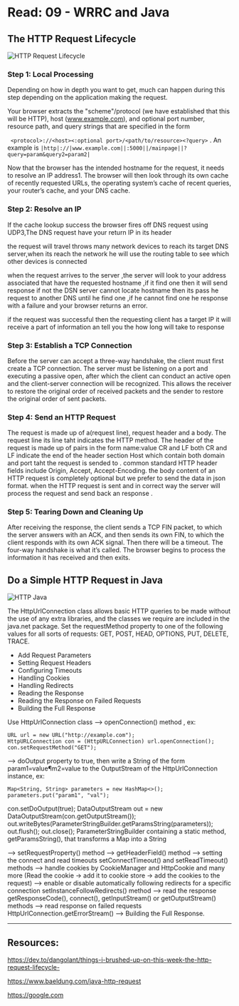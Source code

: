 # Read: 09 - WRRC and Java

## The HTTP Request Lifecycle

![HTTP Request Lifecycle](https://csharpcorner-mindcrackerinc.netdna-ssl.com/article/introduction-to-iis-server-http-request-life-cycle-hosting-a-website-in-iis-se/Images/image005.png)

### Step 1: Local Processing

Depending on how in depth you want to get, much can happen during this step depending on the application making the request.

Your browser extracts the "scheme"/protocol (we have established that this will be HTTP), host (www.example.com),
and optional port number, resource path, and query strings that are specified in the form

` <protocol>://<host><:optional port>/<path/to/resource><?query>` . An example is ` |http|://|www.example.com||:5000||/mainpage||?query=param&query2=param2| `

Now that the browser has the intended hostname for the request, it needs to resolve an IP address1. The browser will then look through its own cache of recently requested URLs, the operating system’s cache of recent queries, your router’s cache, and your DNS cache.

### Step 2: Resolve an IP

If the cache lookup success the browser fires off DNS request using UDP3,The DNS request have your return IP in its header

the request will travel throws many network devices to reach its target DNS server,when its reach the network he will use the routing table to see which other devices is connected

when the request arrives to the server ,the server will look to your address associated that have the requested hostname ,if it find one then it will send response if not the DSN server cannot locate hostname then its pass he request to another DNS until he find one ,if he cannot find one he response with a failure and your browser returns an error.

if the request was successful then the requesting client has a target IP it will receive a part of information an tell you the how long will take to response

### Step 3: Establish a TCP Connection

Before the server can accept a three-way handshake, the client must first create a TCP connection. The server must be listening on a port and executing a passive open, after which the client can conduct an active open and the client-server connection will be recognized. This allows the receiver to restore the original order of received packets and the sender to restore the original order of sent packets.

### Step 4: Send an HTTP Request

The request is made up of a(request line), request header and a body.
The request line its line taht indicates the HTTP method.
The header of the request is made up of pairs in the form name:value CR and LF
both CR and LF indicate the end of the header section
Host which contain both domain and port taht the request is sended to .
common standard HTTP header fields include Origin, Accept, Accept-Encoding.
the body content of an HTTP request is completely optional but we prefer to send the data in json format.
when the HTTP request is sent and in correct way the server will process the request and send back an response .

### Step 5: Tearing Down and Cleaning Up

After receiving the response, the client sends a TCP FIN packet, to which the server answers with an ACK, and then sends its own FIN, to which the client responds with its own ACK signal. Then there will be a timeout. The four-way handshake is what it’s called. The browser begins to process the information it has received and then exits.

## Do a Simple HTTP Request in Java

![HTTP Java](https://th.bing.com/th/id/R.8e9b37501a4fdeb5bcb6d34fd79e7729?rik=k64v4UI8wr8ZCw&riu=http%3a%2f%2f2.bp.blogspot.com%2f-Hwojng51zj0%2fTWNVDX_I9TI%2fAAAAAAAAAAg%2foW3EQKhFHHQ%2fs400%2fJava__GET%2bmethod%2bof%2bHTTP%2bRequest.jpg&ehk=lDy8EW%2fvSvJtsJ3LP%2f9bdPAzvMrOPXgHzfbk5zWcMas%3d&risl=&pid=ImgRaw&r=0)

The HttpUrlConnection class allows basic HTTP queries to be made without the use of any extra libraries, and the classes we require are included in the java.net package. Set the requestMethod property to one of the following values for all sorts of requests: GET, POST, HEAD, OPTIONS, PUT, DELETE, TRACE.

- Add Request Parameters
- Setting Request Headers
- Configuring Timeouts
- Handling Cookies
- Handling Redirects
- Reading the Response
- Reading the Response on Failed Requests
- Building the Full Response

Use HttpUrlConnection class –> openConnection() method , ex:

```
URL url = new URL("http://example.com");
HttpURLConnection con = (HttpURLConnection) url.openConnection();
con.setRequestMethod("GET");
```

–> doOutput property to true, then write a String of the form param1=value¶m2=value to the OutputStream of the HttpUrlConnection instance, ex:

```
Map<String, String> parameters = new HashMap<>();
parameters.put("param1", "val");
```

con.setDoOutput(true);
DataOutputStream out = new DataOutputStream(con.getOutputStream());
out.writeBytes(ParameterStringBuilder.getParamsString(parameters));
out.flush();
out.close();
ParameterStringBuilder containing a static method, getParamsString(), that transforms a Map into a String

–> setRequestProperty() method –> getHeaderField() method –> setting the connect and read timeouts setConnectTimeout() and setReadTimeout() methods –> handle cookies by CookieManager and HttpCookie and many more (Read the cookie -> add it to cookie store -> add the cookies to the request)
–> enable or disable automatically following redirects for a specific connection setInstanceFollowRedirects() method –> read the response getResponseCode(), connect(), getInputStream() or getOutputStream() methods –> read response on failed requests HttpUrlConnection.getErrorStream() –> Building the Full Response.

---

## Resources:

https://dev.to/dangolant/things-i-brushed-up-on-this-week-the-http-request-lifecycle-

https://www.baeldung.com/java-http-request

https://google.com
